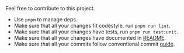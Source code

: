 Feel free to contribute to this project.

- Use `pnpm` to manage deps.
- Make sure that all your changes fit codestyle, run `pnpm run lint`.
- Make sure that all your changes have tests, run `pnpm run test:unit`.
- Make sure that all your changes have documented in [README](README.md).
- Make sure that all your commits follow conventional commit [guide](https://conventionalcommits.org/).
